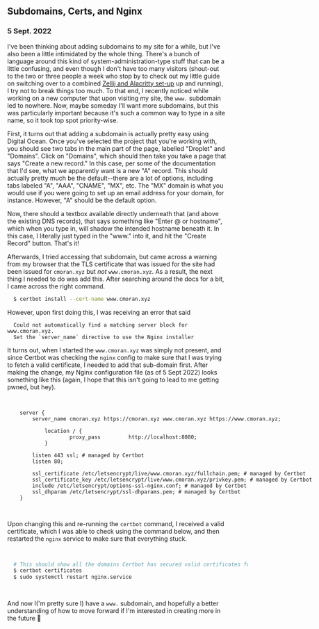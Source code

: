 ## Subdomains, Certs, and Nginx
### 5 Sept. 2022

I've been thinking about adding subdomains to my site for a while, but I've also been a little intimidated by the whole thing. There's a bunch of language around this kind of system-administration-type stuff that can be a little confusing, and even though I don't have too many visitors (shout-out to the two or three people a week who stop by to check out my little guide on switching over to a combined [Zellij and Alacritty set-up](/writing/switching_to_alacritty) up and running), I try not to break things too much. To that end, I recently noticed while working on a new computer that upon visiting my site, the `www.` subdomain led to nowhere. Now, maybe someday I'll want more subdomains, but this was particularly important because it's such a common way to type in a site name, so it took top spot priority-wise. 

First, it turns out that adding a subdomain is actually pretty easy using Digital Ocean. Once you've selected the project that you're working with, you should see two tabs in the main part of the page, labelled "Droplet" and "Domains". Click on "Domains", which should then take you take a page that says "Create a new record." In this case, per some of the documentation that I'd see, what we apparently want is a new "A" record. This should actually pretty much be the default--there are a lot of options, including tabs labeled "A", "AAA", "CNAME", "MX", etc. The "MX" domain is what you would use if you were going to set up an email address for your domain, for instance. However, "A" should be the default option. 

Now, there should a textbox available directly underneath that (and above the existing DNS records), that says something like "Enter @ or hostname", which when you type in, will shadow the intended hostname beneath it. In this case, I literally just typed in the "www." into it, and hit the "Create Record" button. That's it! 

Afterwards, I tried accessing that subdomain, but came across a warning from my browser that the TLS certificate that was issued for the site had been issued for `cmoran.xyz` but *not* `www.cmoran.xyz`. As a result, the next thing I needed to do was add this. After searching around the docs for a bit, I came across the right command. 

```sh
  $ certbot install --cert-name www.cmoran.xyz
```

However, upon first doing this, I was receiving an error that said 
```
  Could not automatically find a matching server block for www.cmoran.xyz. 
  Set the `server_name` directive to use the Nginx installer
```

It turns out, when I started the `www.cmoran.xyz` was simply not present, and since Certbot was checking the `nginx` config to make sure that I was trying to fetch a valid certificate, I needed to add that sub-domain first. After making the change, my Nginx configuration file (as of 5 Sept 2022) looks something like this (again, I hope that this isn't going to lead to me getting pwned, but hey). 

<div class="code-block">
<pre style="width: 150%">


```
    server {
        server_name cmoran.xyz https://cmoran.xyz www.cmoran.xyz https://www.cmoran.xyz;

            location / {
                    proxy_pass         http://localhost:8080;
            }

        listen 443 ssl; # managed by Certbot
        listen 80;

        ssl_certificate /etc/letsencrypt/live/www.cmoran.xyz/fullchain.pem; # managed by Certbot
        ssl_certificate_key /etc/letsencrypt/live/www.cmoran.xyz/privkey.pem; # managed by Certbot
        include /etc/letsencrypt/options-ssl-nginx.conf; # managed by Certbot
        ssl_dhparam /etc/letsencrypt/ssl-dhparams.pem; # managed by Certbot
    }
```
</pre>
</div>


Upon changing this and re-running the `certbot` command, I received a valid certificate, which I was able to check using the command below, and then restarted the `nginx` service to make sure that everything stuck. 

<div class="code-block">
<pre style="width: 110%">

```sh
  # This should show all the domains Certbot has secured valid certificates for
  $ certbot certificates
  $ sudo systemctl restart nginx.service
```
</pre>
</div>

And now I('m pretty sure I) have a `www.` subdomain, and hopefully a better understanding of how to move forward if I'm interested in creating more in the future 🎉 